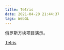 ```yaml
---
title: Tetris
date: 2021-04-20 21:44:37
tags: WebGL
---
```


俄罗斯方块项目演示。

[Tetris](../../../../WebGL/Tetris/index.html)